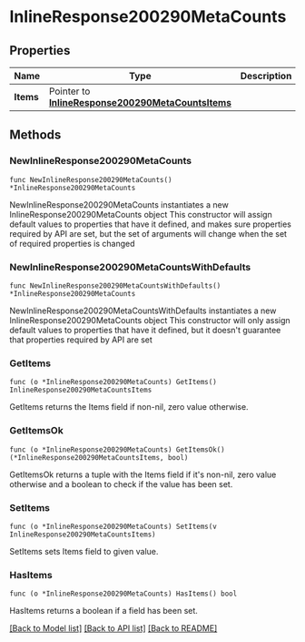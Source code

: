 # InlineResponse200290MetaCounts

## Properties

Name | Type | Description | Notes
------------ | ------------- | ------------- | -------------
**Items** | Pointer to [**InlineResponse200290MetaCountsItems**](InlineResponse200290MetaCountsItems.md) |  | [optional] 

## Methods

### NewInlineResponse200290MetaCounts

`func NewInlineResponse200290MetaCounts() *InlineResponse200290MetaCounts`

NewInlineResponse200290MetaCounts instantiates a new InlineResponse200290MetaCounts object
This constructor will assign default values to properties that have it defined,
and makes sure properties required by API are set, but the set of arguments
will change when the set of required properties is changed

### NewInlineResponse200290MetaCountsWithDefaults

`func NewInlineResponse200290MetaCountsWithDefaults() *InlineResponse200290MetaCounts`

NewInlineResponse200290MetaCountsWithDefaults instantiates a new InlineResponse200290MetaCounts object
This constructor will only assign default values to properties that have it defined,
but it doesn't guarantee that properties required by API are set

### GetItems

`func (o *InlineResponse200290MetaCounts) GetItems() InlineResponse200290MetaCountsItems`

GetItems returns the Items field if non-nil, zero value otherwise.

### GetItemsOk

`func (o *InlineResponse200290MetaCounts) GetItemsOk() (*InlineResponse200290MetaCountsItems, bool)`

GetItemsOk returns a tuple with the Items field if it's non-nil, zero value otherwise
and a boolean to check if the value has been set.

### SetItems

`func (o *InlineResponse200290MetaCounts) SetItems(v InlineResponse200290MetaCountsItems)`

SetItems sets Items field to given value.

### HasItems

`func (o *InlineResponse200290MetaCounts) HasItems() bool`

HasItems returns a boolean if a field has been set.


[[Back to Model list]](../README.md#documentation-for-models) [[Back to API list]](../README.md#documentation-for-api-endpoints) [[Back to README]](../README.md)


